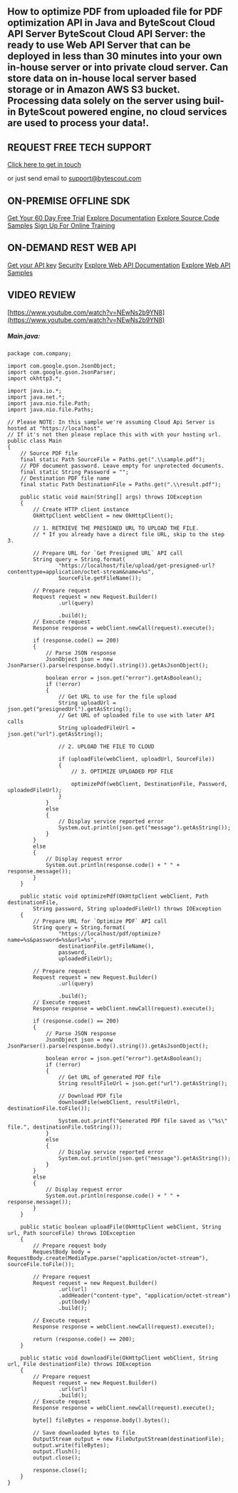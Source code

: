 ## How to optimize PDF from uploaded file for PDF optimization API in Java and ByteScout Cloud API Server ByteScout Cloud API Server: the ready to use Web API Server that can be deployed in less than 30 minutes into your own in-house server or into private cloud server. Can store data on in-house local server based storage or in Amazon AWS S3 bucket. Processing data solely on the server using buil-in ByteScout powered engine, no cloud services are used to process your data!.

## REQUEST FREE TECH SUPPORT

[Click here to get in touch](https://bytescout.zendesk.com/hc/en-us/requests/new?subject=ByteScout%20Cloud%20API%20Server%20Question)

or just send email to [support@bytescout.com](mailto:support@bytescout.com?subject=ByteScout%20Cloud%20API%20Server%20Question) 

## ON-PREMISE OFFLINE SDK 

[Get Your 60 Day Free Trial](https://bytescout.com/download/web-installer?utm_source=github-readme)
[Explore Documentation](https://bytescout.com/documentation/index.html?utm_source=github-readme)
[Explore Source Code Samples](https://github.com/bytescout/ByteScout-SDK-SourceCode/)
[Sign Up For Online Training](https://academy.bytescout.com/)


## ON-DEMAND REST WEB API

[Get your API key](https://app.pdf.co/signup?utm_source=github-readme)
[Security](https://pdf.co/security)
[Explore Web API Documentation](https://apidocs.pdf.co?utm_source=github-readme)
[Explore Web API Samples](https://github.com/bytescout/ByteScout-SDK-SourceCode/tree/master/PDF.co%20Web%20API)

## VIDEO REVIEW

[https://www.youtube.com/watch?v=NEwNs2b9YN8](https://www.youtube.com/watch?v=NEwNs2b9YN8)




<!-- code block begin -->

##### **Main.java:**
    
```
package com.company;

import com.google.gson.JsonObject;
import com.google.gson.JsonParser;
import okhttp3.*;

import java.io.*;
import java.net.*;
import java.nio.file.Path;
import java.nio.file.Paths;

// Please NOTE: In this sample we're assuming Cloud Api Server is hosted at "https://localhost". 
// If it's not then please replace this with with your hosting url.
public class Main
{
    // Source PDF file
    final static Path SourceFile = Paths.get(".\\sample.pdf");
    // PDF document password. Leave empty for unprotected documents.
    final static String Password = "";
    // Destination PDF file name
    final static Path DestinationFile = Paths.get(".\\result.pdf");

    public static void main(String[] args) throws IOException
    {
        // Create HTTP client instance
        OkHttpClient webClient = new OkHttpClient();

        // 1. RETRIEVE THE PRESIGNED URL TO UPLOAD THE FILE.
        // * If you already have a direct file URL, skip to the step 3.

        // Prepare URL for `Get Presigned URL` API call
        String query = String.format(
                "https://localhost/file/upload/get-presigned-url?contenttype=application/octet-stream&name=%s",
                SourceFile.getFileName());

        // Prepare request
        Request request = new Request.Builder()
                .url(query)
                
                .build();
        // Execute request
        Response response = webClient.newCall(request).execute();

        if (response.code() == 200)
        {
            // Parse JSON response
            JsonObject json = new JsonParser().parse(response.body().string()).getAsJsonObject();

            boolean error = json.get("error").getAsBoolean();
            if (!error)
            {
                // Get URL to use for the file upload
                String uploadUrl = json.get("presignedUrl").getAsString();
                // Get URL of uploaded file to use with later API calls
                String uploadedFileUrl = json.get("url").getAsString();

                // 2. UPLOAD THE FILE TO CLOUD

                if (uploadFile(webClient, uploadUrl, SourceFile))
                {
                    // 3. OPTIMIZE UPLOADED PDF FILE

                    optimizePdf(webClient, DestinationFile, Password, uploadedFileUrl);
                }
            }
            else
            {
                // Display service reported error
                System.out.println(json.get("message").getAsString());
            }
        }
        else
        {
            // Display request error
            System.out.println(response.code() + " " + response.message());
        }
    }

    public static void optimizePdf(OkHttpClient webClient, Path destinationFile,
        String password, String uploadedFileUrl) throws IOException
    {
        // Prepare URL for `Optimize PDF` API call
        String query = String.format(
                "https://localhost/pdf/optimize?name=%s&password=%s&url=%s",
                destinationFile.getFileName(),
                password,
                uploadedFileUrl);

        // Prepare request
        Request request = new Request.Builder()
                .url(query)
                
                .build();
        // Execute request
        Response response = webClient.newCall(request).execute();

        if (response.code() == 200)
        {
            // Parse JSON response
            JsonObject json = new JsonParser().parse(response.body().string()).getAsJsonObject();

            boolean error = json.get("error").getAsBoolean();
            if (!error)
            {
                // Get URL of generated PDF file
                String resultFileUrl = json.get("url").getAsString();

                // Download PDF file
                downloadFile(webClient, resultFileUrl, destinationFile.toFile());

                System.out.printf("Generated PDF file saved as \"%s\" file.", destinationFile.toString());
            }
            else
            {
                // Display service reported error
                System.out.println(json.get("message").getAsString());
            }
        }
        else
        {
            // Display request error
            System.out.println(response.code() + " " + response.message());
        }
    }

    public static boolean uploadFile(OkHttpClient webClient, String url, Path sourceFile) throws IOException
    {
        // Prepare request body
        RequestBody body = RequestBody.create(MediaType.parse("application/octet-stream"), sourceFile.toFile());

        // Prepare request
        Request request = new Request.Builder()
                .url(url)
                .addHeader("content-type", "application/octet-stream")
                .put(body)
                .build();

        // Execute request
        Response response = webClient.newCall(request).execute();

        return (response.code() == 200);
    }

    public static void downloadFile(OkHttpClient webClient, String url, File destinationFile) throws IOException
    {
        // Prepare request
        Request request = new Request.Builder()
                .url(url)
                .build();
        // Execute request
        Response response = webClient.newCall(request).execute();

        byte[] fileBytes = response.body().bytes();

        // Save downloaded bytes to file
        OutputStream output = new FileOutputStream(destinationFile);
        output.write(fileBytes);
        output.flush();
        output.close();

        response.close();
    }
}

```

<!-- code block end -->